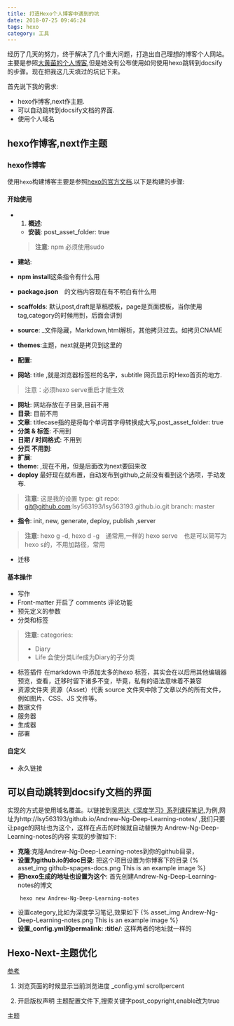 ```yaml
---
title: 打造Hexo个人博客中遇到的坑
date: 2018-07-25 09:46:24
tags: hexo
category: 工具
---
```


经历了几天的努力，终于解决了几个重大问题，打造出自己理想的博客个人网站。主要是参照[大黄菌的个人博客](http://kyonhuang.top/),但是她没有公布使用如何使用hexo跳转到docsify的步骤。现在把我这几天填过的坑记下来。

首先说下我的需求:

* hexo作博客,next作主题.
* 可以自动跳转到docsify文档的界面.
* 使用个人域名

## hexo作博客,next作主题

### hexo作博客
使用`hexo`构建博客主要是参照[hexo的官方文档](https://hexo.io/zh-cn/index.html).以下是构建的步骤:

#### 开始使用

* 1. **概述**: 
  * **安装**: post_asset_folder: true
  > **注意**:
  >  npm 必须使用sudo

* **建站**:
 * **npm install**这条指令有什么用
 * **package.json**　的文档内容现在有不明白有什么用
 * **scaffolds**: 默认post,draft是草稿模板，page是页面模板，当你使用tag,category的时候用到，后面会讲到
 * **source**: _文件隐藏，Markdown,html解析，其他拷贝过去。如拷贝CNAME
 * **themes**:主题，next就是拷贝到这里的

*  **配置**:
 
 * **网站**: title ,就是浏览器标签栏的名字，subtitle 网页显示的Hexo首页的地方. 
 > 注意：必须hexo serve重启才能生效

 * **网址**: 网站存放在子目录,目前不用
 * **目录**: 目前不用
 * **文章**: titlecase指的是将每个单词首字母转换成大写,post_asset_folder: true
 * **分类 & 标签**: 不用到
 * **日期 / 时间格式**: 不用到
 * **分页 不用到**:
 * **扩展**:
  * **theme**: ,现在不用，但是后面改为next要回来改
  * **deploy** 最好现在就布置，自动发布到github,之前没有看到这个选项，手动发布.
> **注意**: 这是我的设置
> type: git
> repo: git@github.com:lsy563193/lsy563193.github.io.git
> branch: master

* **指令**: init, new, generate, deploy, publish ,server
> **注意**:
> hexo g -d, hexo d -g　通常用,一样的
> hexo serve　也是可以简写为hexo s的，不用加路径，常用

* 迁移

#### 基本操作
* 写作
* Front-matter
开启了 comments 评论功能
* 预先定义的参数
* 分类和标签
> **注意**:
> categories:
> - Diary
> - Life
> 会使分类Life成为Diary的子分类

* 标签插件
在markdown 中添加太多的hexo 标签，其实会在以后用其他编辑器预览，查看，迁移时留下诸多不变，毕竟，私有的语法意味着不兼容
* 资源文件夹
资源（Asset）代表 source 文件夹中除了文章以外的所有文件，例如图片、CSS、JS 文件等。
* 数据文件
* 服务器
* 生成器
* 部署
#### 自定义
* 永久链接

## 可以自动跳转到docsify文档的界面


实现的方式是使用域名覆盖。以链接到[吴恩达《深度学习》系列课程笔记][1],为例,网址为http://lsy563193/github.io/Andrew-Ng-Deep-Learning-notes/ ,我们只要让page的网址也为这个，这样在点击的时候就自动替换为 Andrew-Ng-Deep-Learning-notes的内容
实现的步骤如下: 
* **克隆**:克隆Andrew-Ng-Deep-Learning-notes到你的github目录，
* **设置为github.io的doc目录**: 把这个项目设置为你博客下的目录
{% asset_img github-spages-docs.png This is an example image %}
* **把hexo生成的地址也设置为这个**: 首先创建Andrew-Ng-Deep-Learning-notes的博文
```
    hexo new Andrew-Ng-Deep-Learning-notes
```
 * 设置category,比如为深度学习笔记,效果如下
{% asset_img Andrew-Ng-Deep-Learning-notes.png This is an example image %}
 * **设置_config.yml的permalink: :title/**: 这样两者的地址就一样的

## Hexo-Next-主题优化
[参考](https://www.jianshu.com/p/4ef35521fee9)
1. 浏览页面的时候显示当前浏览进度
_config.yml scrollpercent
  
[1]: http://kyonhuang.top/Andrew-Ng-Deep-Learning-notes/

2. 开启版权声明
主题配置文件下,搜索关键字post_copyright,enable改为true

主题